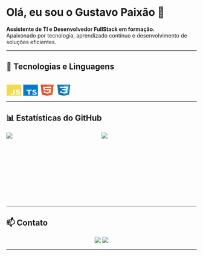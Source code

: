 # Olá, eu sou o Gustavo Paixão 👋  
**Assistente de TI e Desenvolvedor FullStack em formação.**  
Apaixonado por tecnologia, aprendizado contínuo e desenvolvimento de soluções eficientes.

---

## 🚀 Tecnologias e Linguagens

<div style="display: inline-block" align="center"><br>
  <img align="center" alt="JavaScript" height="30" width="40" src="https://raw.githubusercontent.com/devicons/devicon/master/icons/javascript/javascript-plain.svg">
  <img align="center" alt="TypeScript" height="30" width="40" src="https://raw.githubusercontent.com/devicons/devicon/master/icons/typescript/typescript-plain.svg">
  <img align="center" alt="HTML5" height="30" width="40" src="https://raw.githubusercontent.com/devicons/devicon/master/icons/html5/html5-original.svg">
  <img align="center" alt="CSS3" height="30" width="40" src="https://raw.githubusercontent.com/devicons/devicon/master/icons/css3/css3-original.svg">
</div>

---

## 📊 Estatísticas do GitHub

<div style="display: flex; justify-content: space-between; width: 100%; align-items:center;">
  <img height="180em" src="https://github-readme-stats.vercel.app/api/top-langs/?username=gustapaixdev&layout=compact&langs_count=10&theme=dark&custom_title=Tecnologias" style="flex: 1;"/>
  
  <img height="180em" src="https://github-readme-stats.vercel.app/api?username=gustapaixdev&show_icons=true&theme=dark&include_all_commits=true&locale=pt-br&count_private=true" style="flex: 1;"/>
</div>

---

## 📫 Contato

<div align="center"> 
  <a href="mailto:gustadevpaixao@gmail.com"><img src="https://img.shields.io/badge/-Gmail-%23333?style=for-the-badge&logo=gmail&logoColor=white" target="_blank"></a>
  <a href="https://www.linkedin.com/in/gustavo-paixão-b0384520a" target="_blank"><img src="https://img.shields.io/badge/-LinkedIn-%230077B5?style=for-the-badge&logo=linkedin&logoColor=white" target="_blank"></a> 
</div>

---

